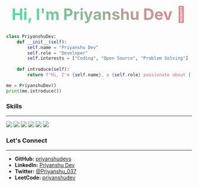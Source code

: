 <div align="center">
  <h1 style="font-size: 3em; font-weight: bold; background: -webkit-linear-gradient(45deg, #3EE8A1, #F7768E); -webkit-background-clip: text; color: transparent;">
    Hi, I'm Priyanshu Dev 👋
  </h1>
</div>

```python
class PriyanshuDev:
    def __init__(self):
        self.name = "Priyanshu Dev"
        self.role = "Developer"
        self.interests = ["Coding", "Open Source", "Problem Solving"]
    
    def introduce(self):
        return f"Hi, I'm {self.name}, a {self.role} passionate about {', '.join(self.interests)}."

me = PriyanshuDev()
print(me.introduce())
```



### Skills
_______________________________________________________________________

<p align="left">
  <img src="https://img.shields.io/badge/-Python-111111?style=for-the-badge&logo=python&logoColor=yellow">
  <img src="https://img.shields.io/badge/-JavaScript-111111?style=for-the-badge&logo=javascript">
  <img src="https://img.shields.io/badge/-React-111111?style=for-the-badge&logo=react">
  <img src="https://img.shields.io/badge/-Django-111111?style=for-the-badge&logo=django">
  <img src="https://img.shields.io/badge/-Git-111111?style=for-the-badge&logo=git">
  <img src="https://img.shields.io/badge/-Linux-111111?style=for-the-badge&logo=linux">
</p>

### Let's Connect
_______________________________________________________________________


- **GitHub:** [priyanshudevs](https://github.com/priyanshudevs)
- **LinkedIn:** [Priyanshu Dev](https://www.linkedin.com/in/Priyanshu037)
- **Twitter:** [@Priyanshu_037](https://twitter.com/Priyanshu_037)
- **LeetCode:** [priyanshudev](https://leetcode.com/priyanshudev)
